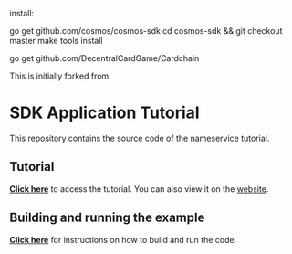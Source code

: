 install:

go get github.com/cosmos/cosmos-sdk
cd cosmos-sdk && git checkout master
make tools install

go get github.com/DecentralCardGame/Cardchain

This is initially forked from:

# SDK Application Tutorial

This repository contains the source code of the nameservice tutorial.

## Tutorial

**[Click here](./tutorial/README.md)** to access the tutorial. You can also view it on the [website](https://cosmos.network/docs/tutorial).

## Building and running the example

**[Click here](./tutorial/build-run.md)**  for instructions on how to build and run the code.
